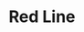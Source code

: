 ---
title: Red Line
title_zh: 紅綫
route_sign: [R]
branch_line: false
stations:
  - station_code: [R1]
    name: Fhoenix Hill
    name_zh: 飛利斯山
    first_station: true
  - station_code: [R2]
    name: Paradise Falls
    name_zh: 仙境瀑布
    transfer: 
      - route_sign: [B]
  - station_code: [R3]
    name: Under the Falls
    name_zh: 瀑布下
    transfer: 
      - route_sign: [W,P]
  - station_code: [R4]
    name: Downtown Core
    name_zh: 市中心
    transfer: 
      - route_sign: [G,W]
  - station_code: [R5]
    name: Portal Hill
    name_zh: 波打山
    last_station: true
custom_style: table{margin:0 auto}.station-code-bg-first{background-image:url(/img/bg/redline.png);background-repeat:no-repeat;background-size:7px 50%;background-position:61px bottom}.station-code-bg{background-image:url(/img/bg/redline.png);background-repeat:no-repeat;background-size:7px 101%;background-position:61px}.station-code-bg-last{background-image:url(/img/bg/redline.png);background-repeat:no-repeat;background-size:7px 50%;background-position:61px top}
weight: 1
---